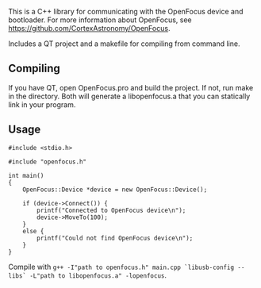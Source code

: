 This is a C++ library for communicating with the OpenFocus device and
bootloader. For more information about OpenFocus, see https://github.com/CortexAstronomy/OpenFocus.

Includes a QT project and a makefile for compiling from command line.

Compiling
---------
If you have QT, open OpenFocus.pro and build the project. If not, run make in
the directory. Both will generate a libopenfocus.a that you can statically link
in your program.

Usage
-----
```
#include <stdio.h>

#include "openfocus.h"

int main()
{
    OpenFocus::Device *device = new OpenFocus::Device();
    
    if (device->Connect()) {
        printf("Connected to OpenFocus device\n");
        device->MoveTo(100);
    }
    else {
        printf("Could not find OpenFocus device\n");
    }
}
```
Compile with ``g++ -I"path to openfocus.h" main.cpp
`libusb-config --libs` -L"path to libopenfocus.a" -lopenfocus``.
